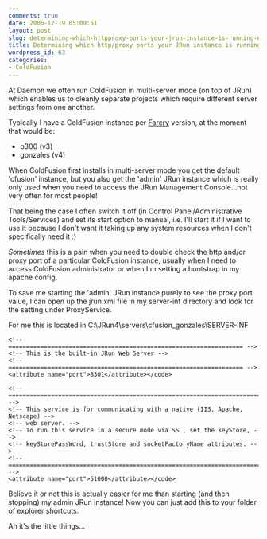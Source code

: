 ```yaml
---
comments: true
date: 2006-12-19 05:00:51
layout: post
slug: determining-which-httpproxy-ports-your-jrun-instance-is-running-on
title: Determining which http/proxy ports your JRun instance is running on
wordpress_id: 63
categories:
- ColdFusion
---
```


At Daemon we often run ColdFusion in multi-server mode (on top of JRun) which enables us to cleanly separate projects which require different server settings from one another.


Typically I have a ColdFusion instance per [Farcry](http://www.farcrycms.org/) version, at the moment that would be:
    
  * p300 (v3)
  * gonzales (v4)

When ColdFusion first installs in multi-server mode you get the default 'cfusion' instance, but you also get the 'admin' JRun instance which is really only used when you need to access the JRun Management Console...not very often for most people!

That being the case I often switch it off (in Control Panel/Administrative Tools/Services) and set its start option to manual, i.e. I'll start it if I want to use it because I don't want it taking up any system resources when I don't specifically need it :)

*Sometimes* this is a pain when you need to double check the http and/or proxy port of a particular ColdFusion instance, usually when I need to access ColdFusion administrator or when I'm setting a bootstrap in my apache config.

To save me starting the 'admin' JRun instance purely to see the proxy port value, I can open up the jrun.xml file in my server-inf directory and look for the <port> setting under ProxyService.

For me this is located in C:\JRun4\servers\cfusion_gonzales\SERVER-INF
    
```
<!-- ================================================================== -->
<!-- This is the built-in JRun Web Server -->
<!-- ================================================================== -->
<attribute name="port">8301</attribute></code>
```

```
<!-- ========================================================================= -->
<!-- This service is for communicating with a native (IIS, Apache, Netscape) -->
<!-- web server. -->
<!-- To run this service in a secure mode via SSL, set the keyStore, -->
<!-- keyStorePassWord, trustStore and socketFactoryName attributes. -->
<!-- ========================================================================= -->
<attribute name="port">51000</attribute></code>
```

Believe it or not this is actually easier for me than starting (and then stopping) my admin JRun instance! Now you can just add this to your folder of explorer shortcuts.

Ah it's the little things...
